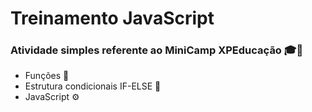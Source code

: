 # Treinamento JavaScript





### Atividade simples referente ao MiniCamp XPEducação 🎓📖



- Funções 🧩
- Estrutura condicionais IF-ELSE 🧱
-  JavaScript ⚙